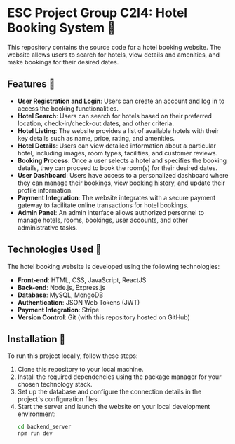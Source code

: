 # ESC Project Group C2I4: Hotel Booking System 🏨

This repository contains the source code for a hotel booking website. The website allows users to search for hotels, view details and amenities, and make bookings for their desired dates.

## Features 🌟
- **User Registration and Login**: Users can create an account and log in to access the booking functionalities.
- **Hotel Search**: Users can search for hotels based on their preferred location, check-in/check-out dates, and other criteria.
- **Hotel Listing**: The website provides a list of available hotels with their key details such as name, price, rating, and amenities.
- **Hotel Details**: Users can view detailed information about a particular hotel, including images, room types, facilities, and customer reviews.
- **Booking Process**: Once a user selects a hotel and specifies the booking details, they can proceed to book the room(s) for their desired dates.
- **User Dashboard**: Users have access to a personalized dashboard where they can manage their bookings, view booking history, and update their profile information.
- **Payment Integration**: The website integrates with a secure payment gateway to facilitate online transactions for hotel bookings.
- **Admin Panel**: An admin interface allows authorized personnel to manage hotels, rooms, bookings, user accounts, and other administrative tasks.

## Technologies Used 🔧
The hotel booking website is developed using the following technologies:

- **Front-end**: HTML, CSS, JavaScript, ReactJS
- **Back-end**: Node.js, Express.js
- **Database**: MySQL, MongoDB
- **Authentication**: JSON Web Tokens (JWT)
- **Payment Integration**: Stripe
- **Version Control**: Git (with this repository hosted on GitHub)

## Installation 🚀
To run this project locally, follow these steps:

1. Clone this repository to your local machine.
2. Install the required dependencies using the package manager for your chosen technology stack.
3. Set up the database and configure the connection details in the project's configuration files.
4. Start the server and launch the website on your local development environment:
   ```bash
   cd backend_server
   npm run dev
